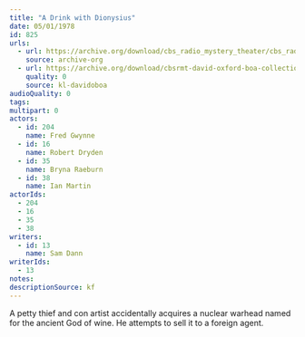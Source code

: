 ```yaml
---
title: "A Drink with Dionysius"
date: 05/01/1978
id: 825
urls: 
  - url: https://archive.org/download/cbs_radio_mystery_theater/cbs_radio_mystery_theater-0801-0850.zip/cbs_radio_mystery_theater-0801-0850%2Fcbsrmt_0825_a_drink_with_dionysus.mp3
    source: archive-org
  - url: https://archive.org/download/cbsrmt-david-oxford-boa-collection/CBSRMT-780501-0825-A-Drink-with-Dionysius-(128-48)_WBBM-JE-{BoA}.mp3
    quality: 0
    source: kl-davidoboa
audioQuality: 0
tags: 
multipart: 0
actors:  
  - id: 204
    name: Fred Gwynne  
  - id: 16
    name: Robert Dryden  
  - id: 35
    name: Bryna Raeburn  
  - id: 38
    name: Ian Martin
actorIds:  
  - 204  
  - 16  
  - 35  
  - 38
writers:  
  - id: 13
    name: Sam Dann
writerIds:  
  - 13
notes: 
descriptionSource: kf
---
```

A petty thief and con artist accidentally acquires a nuclear warhead named for the ancient God of wine. He attempts to sell it to a foreign agent.